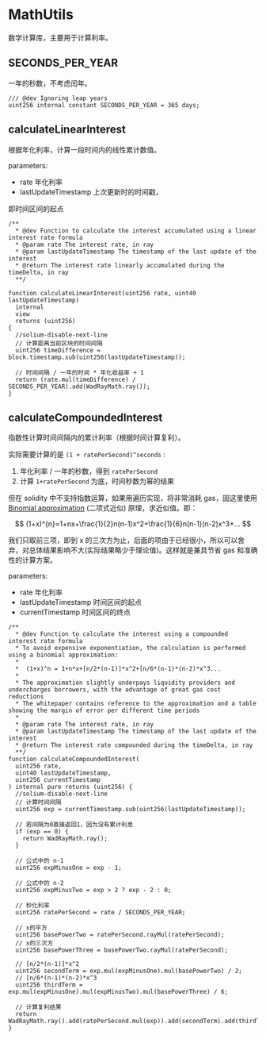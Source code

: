 # MathUtils

数学计算库，主要用于计算利率。

## SECONDS_PER_YEAR

一年的秒数，不考虑闰年。

```solidity
/// @dev Ignoring leap years
uint256 internal constant SECONDS_PER_YEAR = 365 days;
```

## calculateLinearInterest

根据年化利率，计算一段时间内的线性累计数值。

parameters:

- rate 年化利率
- lastUpdateTimestamp 上次更新时的时间戳，

即时间区间的起点

```solidity
/**
  * @dev Function to calculate the interest accumulated using a linear interest rate formula
  * @param rate The interest rate, in ray
  * @param lastUpdateTimestamp The timestamp of the last update of the interest
  * @return The interest rate linearly accumulated during the timeDelta, in ray
  **/

function calculateLinearInterest(uint256 rate, uint40 lastUpdateTimestamp)
  internal
  view
  returns (uint256)
{
  //solium-disable-next-line
  // 计算距离当前区块的时间间隔
  uint256 timeDifference = block.timestamp.sub(uint256(lastUpdateTimestamp));

  // 时间间隔 / 一年的时间 * 年化收益率 + 1
  return (rate.mul(timeDifference) / SECONDS_PER_YEAR).add(WadRayMath.ray());
}
```

## calculateCompoundedInterest

指数性计算时间间隔内的累计利率（根据时间计算复利）。

实际需要计算的是 `(1 + ratePerSecond)^seconds` :

1. 年化利率 / 一年的秒数，得到 `ratePerSecond`
2. 计算 `1+ratePerSecond` 为底，时间秒数为幂的结果

但在 solidity 中不支持指数运算，如果用遍历实现，将非常消耗 gas，固这里使用 [Binomial approximation](https://en.wikipedia.org/wiki/Binomial_approximation) (二项式近似) 原理，求近似值。即：

$$
(1+x)^{n}=1+nx+\frac{1}{2}n(n-1)x^2+\frac{1}{6}n(n-1)(n-2)x^3+...
$$
<!-- <img src="https://render.githubusercontent.com/render/math?math=(1%2Bx)^{n}=1%2Bnx%2B\frac{1}{2}n(n-1)x^2%2B\frac{1}{6}n(n-1)(n-2)x^3%2B..." style="display: block;margin: 24px auto;" /> -->

我们只取前三项，即到 x 的三次方为止，后面的项由于已经很小，所以可以舍弃，对总体结果影响不大(实际结果略少于理论值)。这样就是兼具节省 gas 和准确性的计算方案。

parameters:

- rate 年化利率
- lastUpdateTimestamp 时间区间的起点
- currentTimestamp 时间区间的终点

```solidity
/**
  * @dev Function to calculate the interest using a compounded interest rate formula
  * To avoid expensive exponentiation, the calculation is performed using a binomial approximation:
  *
  *  (1+x)^n = 1+n*x+[n/2*(n-1)]*x^2+[n/6*(n-1)*(n-2)*x^3...
  *
  * The approximation slightly underpays liquidity providers and undercharges borrowers, with the advantage of great gas cost reductions
  * The whitepaper contains reference to the approximation and a table showing the margin of error per different time periods
  *
  * @param rate The interest rate, in ray
  * @param lastUpdateTimestamp The timestamp of the last update of the interest
  * @return The interest rate compounded during the timeDelta, in ray
  **/
function calculateCompoundedInterest(
  uint256 rate,
  uint40 lastUpdateTimestamp,
  uint256 currentTimestamp
) internal pure returns (uint256) {
  //solium-disable-next-line
  // 计算时间间隔
  uint256 exp = currentTimestamp.sub(uint256(lastUpdateTimestamp));

  // 若间隔为0直接返回1，因为没有累计利息
  if (exp == 0) {
    return WadRayMath.ray();
  }

  // 公式中的 n-1
  uint256 expMinusOne = exp - 1;

  // 公式中的 n-2
  uint256 expMinusTwo = exp > 2 ? exp - 2 : 0;

  // 秒化利率
  uint256 ratePerSecond = rate / SECONDS_PER_YEAR;

  // x的平方
  uint256 basePowerTwo = ratePerSecond.rayMul(ratePerSecond);
  // x的三次方
  uint256 basePowerThree = basePowerTwo.rayMul(ratePerSecond);

  // [n/2*(n-1)]*x^2
  uint256 secondTerm = exp.mul(expMinusOne).mul(basePowerTwo) / 2;
  // [n/6*(n-1)*(n-2)*x^3
  uint256 thirdTerm = exp.mul(expMinusOne).mul(expMinusTwo).mul(basePowerThree) / 6;

  // 计算复利结果
  return WadRayMath.ray().add(ratePerSecond.mul(exp)).add(secondTerm).add(thirdTerm);
}
```

